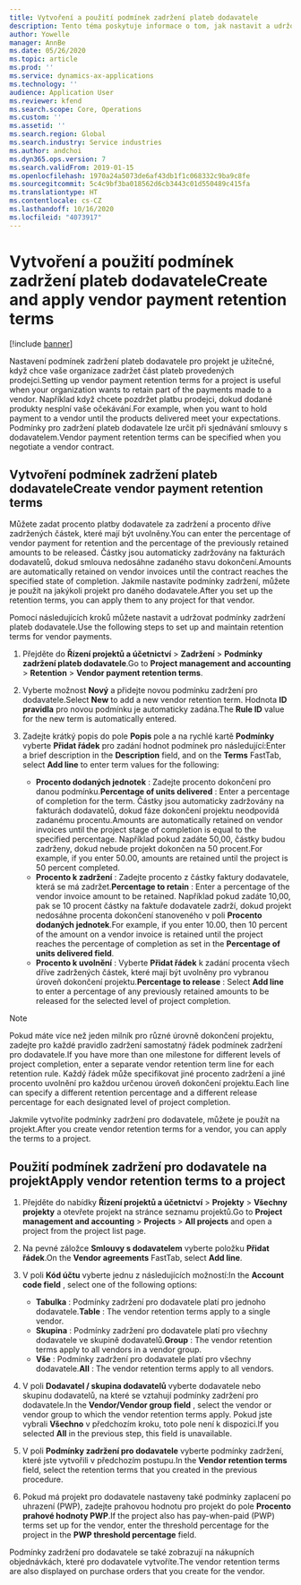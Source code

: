 ```yaml
---
title: Vytvoření a použití podmínek zadržení plateb dodavatele
description: Tento téma poskytuje informace o tom, jak nastavit a udržovat podmínky zadržení pro platby dodavatele.
author: Yowelle
manager: AnnBe
ms.date: 05/26/2020
ms.topic: article
ms.prod: ''
ms.service: dynamics-ax-applications
ms.technology: ''
audience: Application User
ms.reviewer: kfend
ms.search.scope: Core, Operations
ms.custom: ''
ms.assetid: ''
ms.search.region: Global
ms.search.industry: Service industries
ms.author: andchoi
ms.dyn365.ops.version: 7
ms.search.validFrom: 2019-01-15
ms.openlocfilehash: 1970a24a5073de6af43db1f1c068332c9ba9c8fe
ms.sourcegitcommit: 5c4c9bf3ba018562d6cb3443c01d550489c415fa
ms.translationtype: HT
ms.contentlocale: cs-CZ
ms.lasthandoff: 10/16/2020
ms.locfileid: "4073917"
---
```

# <a name="create-and-apply-vendor-payment-retention-terms"></a><span data-ttu-id="0f41b-103">Vytvoření a použití podmínek zadržení plateb dodavatele</span><span class="sxs-lookup"><span data-stu-id="0f41b-103">Create and apply vendor payment retention terms</span></span>

[!include [banner](../includes/banner.md)] 

<span data-ttu-id="0f41b-104">Nastavení podmínek zadržení plateb dodavatele pro projekt je užitečné, když chce vaše organizace zadržet část plateb provedených prodejci.</span><span class="sxs-lookup"><span data-stu-id="0f41b-104">Setting up vendor payment retention terms for a project is useful when your organization wants to retain part of the payments made to a vendor.</span></span> <span data-ttu-id="0f41b-105">Například když chcete pozdržet platbu prodejci, dokud dodané produkty nesplní vaše očekávání.</span><span class="sxs-lookup"><span data-stu-id="0f41b-105">For example, when you want to hold payment to a vendor until the products delivered meet your expectations.</span></span> <span data-ttu-id="0f41b-106">Podmínky pro zadržení plateb dodavatele lze určit při sjednávání smlouvy s dodavatelem.</span><span class="sxs-lookup"><span data-stu-id="0f41b-106">Vendor payment retention terms can be specified when you negotiate a vendor contract.</span></span>

## <a name="create-vendor-payment-retention-terms"></a><span data-ttu-id="0f41b-107">Vytvoření podmínek zadržení plateb dodavatele</span><span class="sxs-lookup"><span data-stu-id="0f41b-107">Create vendor payment retention terms</span></span>

<span data-ttu-id="0f41b-108">Můžete zadat procento platby dodavatele za zadržení a procento dříve zadržených částek, které mají být uvolněny.</span><span class="sxs-lookup"><span data-stu-id="0f41b-108">You can enter the percentage of vendor payment for retention and the percentage of the previously retained amounts to be released.</span></span> <span data-ttu-id="0f41b-109">Částky jsou automaticky zadržovány na fakturách dodavatelů, dokud smlouva nedosáhne zadaného stavu dokončení.</span><span class="sxs-lookup"><span data-stu-id="0f41b-109">Amounts are automatically retained on vendor invoices until the contract reaches the specified state of completion.</span></span> <span data-ttu-id="0f41b-110">Jakmile nastavíte podmínky zadržení, můžete je použít na jakýkoli projekt pro daného dodavatele.</span><span class="sxs-lookup"><span data-stu-id="0f41b-110">After you set up the retention terms, you can apply them to any project for that vendor.</span></span>

<span data-ttu-id="0f41b-111">Pomocí následujících kroků můžete nastavit a udržovat podmínky zadržení plateb dodavatele.</span><span class="sxs-lookup"><span data-stu-id="0f41b-111">Use the following steps to set up and maintain retention terms for vendor payments.</span></span> 

1. <span data-ttu-id="0f41b-112">Přejděte do **Řízení projektů a účetnictví** > **Zadržení** > **Podmínky zadržení plateb dodavatele**.</span><span class="sxs-lookup"><span data-stu-id="0f41b-112">Go to **Project management and accounting** > **Retention** > **Vendor payment retention terms**.</span></span>
2. <span data-ttu-id="0f41b-113">Vyberte možnost **Nový** a přidejte novou podmínku zadržení pro dodavatele.</span><span class="sxs-lookup"><span data-stu-id="0f41b-113">Select **New** to add a new vendor retention term.</span></span> <span data-ttu-id="0f41b-114">Hodnota **ID pravidla** pro novou podmínku je automaticky zadána.</span><span class="sxs-lookup"><span data-stu-id="0f41b-114">The **Rule ID** value for the new term is automatically entered.</span></span> 
3. <span data-ttu-id="0f41b-115">Zadejte krátký popis do pole **Popis** pole a na rychlé kartě **Podmínky** vyberte **Přidat řádek** pro zadání hodnot podmínek pro následující:</span><span class="sxs-lookup"><span data-stu-id="0f41b-115">Enter a brief description in the **Description** field, and on the **Terms** FastTab, select **Add line** to enter term values for the following:</span></span>

   - <span data-ttu-id="0f41b-116">**Procento dodaných jednotek** : Zadejte procento dokončení pro danou podmínku.</span><span class="sxs-lookup"><span data-stu-id="0f41b-116">**Percentage of units delivered** : Enter a percentage of completion for the term.</span></span> <span data-ttu-id="0f41b-117">Částky jsou automaticky zadržovány na fakturách dodavatelů, dokud fáze dokončení projektu neodpovídá zadanému procentu.</span><span class="sxs-lookup"><span data-stu-id="0f41b-117">Amounts are automatically retained on vendor invoices until the project stage of completion is equal to the specified percentage.</span></span> <span data-ttu-id="0f41b-118">Například pokud zadáte 50,00, částky budou zadrženy, dokud nebude projekt dokončen na 50 procent.</span><span class="sxs-lookup"><span data-stu-id="0f41b-118">For example, if you enter 50.00, amounts are retained until the project is 50 percent completed.</span></span>
   - <span data-ttu-id="0f41b-119">**Procento k zadržení** : Zadejte procento z částky faktury dodavatele, která se má zadržet.</span><span class="sxs-lookup"><span data-stu-id="0f41b-119">**Percentage to retain** : Enter a percentage of the vendor invoice amount to be retained.</span></span> <span data-ttu-id="0f41b-120">Například pokud zadáte 10,00, pak se 10 procent částky na faktuře dodavatele zadrží, dokud projekt nedosáhne procenta dokončení stanoveného v poli **Procento dodaných jednotek**.</span><span class="sxs-lookup"><span data-stu-id="0f41b-120">For example, if you enter 10.00, then 10 percent of the amount on a vendor invoice is retained until the project reaches the percentage of completion as set in the **Percentage of units delivered field**.</span></span>
   - <span data-ttu-id="0f41b-121">**Procento k uvolnění** : Vyberte **Přidat řádek** k zadání procenta všech dříve zadržených částek, které mají být uvolněny pro vybranou úroveň dokončení projektu.</span><span class="sxs-lookup"><span data-stu-id="0f41b-121">**Percentage to release** : Select **Add line** to enter a percentage of any previously retained amounts to be released for the selected level of project completion.</span></span>

> [!NOTE]
> <span data-ttu-id="0f41b-122">Pokud máte více než jeden milník pro různé úrovně dokončení projektu, zadejte pro každé pravidlo zadržení samostatný řádek podmínek zadržení pro dodavatele.</span><span class="sxs-lookup"><span data-stu-id="0f41b-122">If you have more than one milestone for different levels of project completion, enter a separate vendor retention term line for each retention rule.</span></span> <span data-ttu-id="0f41b-123">Každý řádek může specifikovat jiné procento zadržení a jiné procento uvolnění pro každou určenou úroveň dokončení projektu.</span><span class="sxs-lookup"><span data-stu-id="0f41b-123">Each line can specify a different retention percentage and a different release percentage for each designated level of project completion.</span></span>

<span data-ttu-id="0f41b-124">Jakmile vytvoříte podmínky zadržení pro dodavatele, můžete je použít na projekt.</span><span class="sxs-lookup"><span data-stu-id="0f41b-124">After you create vendor retention terms for a vendor, you can apply the terms to a project.</span></span>

## <a name="apply-vendor-retention-terms-to-a-project"></a><span data-ttu-id="0f41b-125">Použití podmínek zadržení pro dodavatele na projekt</span><span class="sxs-lookup"><span data-stu-id="0f41b-125">Apply vendor retention terms to a project</span></span>

1. <span data-ttu-id="0f41b-126">Přejděte do nabídky **Řízení projektů a účetnictví** > **Projekty** > **Všechny projekty** a otevřete projekt na stránce seznamu projektů.</span><span class="sxs-lookup"><span data-stu-id="0f41b-126">Go to **Project management and accounting** > **Projects** > **All projects** and open a project from the project list page.</span></span>
2. <span data-ttu-id="0f41b-127">Na pevné záložce **Smlouvy s dodavatelem** vyberte položku **Přidat řádek**.</span><span class="sxs-lookup"><span data-stu-id="0f41b-127">On the **Vendor agreements** FastTab, select **Add line**.</span></span>
3. <span data-ttu-id="0f41b-128">V poli **Kód účtu** vyberte jednu z následujících možností:</span><span class="sxs-lookup"><span data-stu-id="0f41b-128">In the **Account code field** , select one of the following options:</span></span> 

   - <span data-ttu-id="0f41b-129">**Tabulka** : Podmínky zadržení pro dodavatele platí pro jednoho dodavatele.</span><span class="sxs-lookup"><span data-stu-id="0f41b-129">**Table** : The vendor retention terms apply to a single vendor.</span></span>
   - <span data-ttu-id="0f41b-130">**Skupina** : Podmínky zadržení pro dodavatele platí pro všechny dodavatele ve skupině dodavatelů.</span><span class="sxs-lookup"><span data-stu-id="0f41b-130">**Group** : The vendor retention terms apply to all vendors in a vendor group.</span></span>
   - <span data-ttu-id="0f41b-131">**Vše** : Podmínky zadržení pro dodavatele platí pro všechny dodavatele.</span><span class="sxs-lookup"><span data-stu-id="0f41b-131">**All** : The vendor retention terms apply to all vendors.</span></span>

4. <span data-ttu-id="0f41b-132">V poli **Dodavatel / skupina dodavatelů** vyberte dodavatele nebo skupinu dodavatelů, na které se vztahují podmínky zadržení pro dodavatele.</span><span class="sxs-lookup"><span data-stu-id="0f41b-132">In the **Vendor/Vendor group field** , select the vendor or vendor group to which the vendor retention terms apply.</span></span> <span data-ttu-id="0f41b-133">Pokud jste vybrali **Všechno** v předchozím kroku, toto pole není k dispozici.</span><span class="sxs-lookup"><span data-stu-id="0f41b-133">If you selected **All** in the previous step, this field is unavailable.</span></span>
5. <span data-ttu-id="0f41b-134">V poli **Podmínky zadržení pro dodavatele** vyberte podmínky zadržení, které jste vytvořili v předchozím postupu.</span><span class="sxs-lookup"><span data-stu-id="0f41b-134">In the **Vendor retention terms** field, select the retention terms that you created in the previous procedure.</span></span>
6. <span data-ttu-id="0f41b-135">Pokud má projekt pro dodavatele nastaveny také podmínky zaplacení po uhrazení (PWP), zadejte prahovou hodnotu pro projekt do pole **Procento prahové hodnoty PWP**.</span><span class="sxs-lookup"><span data-stu-id="0f41b-135">If the project also has pay-when-paid (PWP) terms set up for the vendor, enter the threshold percentage for the project in the **PWP threshold percentage** field.</span></span>

<span data-ttu-id="0f41b-136">Podmínky zadržení pro dodavatele se také zobrazují na nákupních objednávkách, které pro dodavatele vytvoříte.</span><span class="sxs-lookup"><span data-stu-id="0f41b-136">The vendor retention terms are also displayed on purchase orders that you create for the vendor.</span></span>
